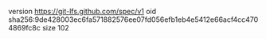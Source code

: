 version https://git-lfs.github.com/spec/v1
oid sha256:9de428003ec6fa571882576ee07fd056efb1eb4e5412e66acf4cc4704869fc8c
size 102
